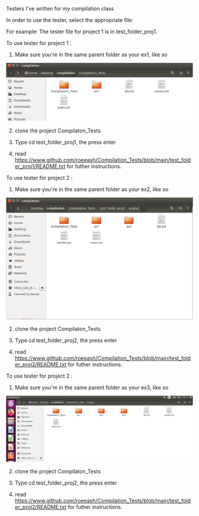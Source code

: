 Testers I've written for my compilation class

In order to use the tester, select the appropriate file:

For example: The tester file for project 1 is in test_folder_proj1.

To use tester for project 1 :


1. Make sure you're in the same parent folder as your ex1, like so

![image](https://github.com/roeeash/Compilation_Tests/blob/main/images/instructions.png?raw=true)

2. clone the project Compilaton_Tests

3. Type cd test_folder_proj1, the press enter

4. read https://www.github.com/roeeash/Compilation_Tests/blob/main/test_folder_proj1/README.txt for futher instructions.



To use tester for project 2 :


1. Make sure you're in the same parent folder as your ex2, like so

![image](https://github.com/roeeash/Compilation_Tests/blob/main/images/instructions2.png?raw=true)

2. clone the project Compilaton_Tests

3. Type cd test_folder_proj2, the press enter

4. read https://www.github.com/roeeash/Compilation_Tests/blob/main/test_folder_proj2/README.txt for futher instructions.


To use tester for project 2 :


1. Make sure you're in the same parent folder as your ex3, like so

![image](https://github.com/roeeash/Compilation_Tests/blob/main/images/instructions3.png?raw=true)

2. clone the project Compilaton_Tests

3. Type cd test_folder_proj2, the press enter

4. read https://www.github.com/roeeash/Compilation_Tests/blob/main/test_folder_proj2/README.txt for futher instructions.

